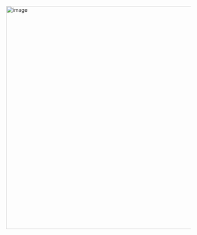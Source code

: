<img width="1015" height="609" alt="image" src="https://github.com/user-attachments/assets/2b2c110f-89a0-43ce-9de2-995b86cdb504" />
